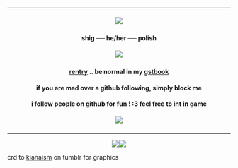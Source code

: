 ***

<h5 align="center">
<img src="https://64.media.tumblr.com/ce9ed24e6321a2e6b1a76f515b2e2ce8/62b1ff3c81ee6a21-c7/s400x600/df9f3e98a4f73bc3265766d9f0c3b3caf614ca26.pnj"/>
</h5>  

<h4 align="center">
shig ── he/her ── polish
</h4> 
<h5 align="center">
<img src="https://64.media.tumblr.com/83e64ca9b82c726a13418fc7e33f2ecc/62b1ff3c81ee6a21-b7/s640x960/a4dfbcc2ed10fbac816b686932c987edee951212.gifv"/>
</h5>  
<h4 align="center">

[rentry](https://rentry.co/rmkshig) .. be normal in my [gstbook](https://bemyguest.123guestbook.com/)
</h4> 
<h4 align="center">

if you are mad over a github following, simply block me
</h4> 
<h4 align="center">

i follow people on github for fun ! :3 feel free to int in game
</h4> 
<h5 align="center">
<img src="https://64.media.tumblr.com/c537725480c79aa443fe84cd77e50556/62b1ff3c81ee6a21-3c/s400x600/9c3306dd91ff60384ade76267c42e756c6a09d0f.pnj"/>
</h5>  

***
<p align ="center">
<img src="https://64.media.tumblr.com/dd87e708ccefc0793c8382f7f41b9f1f/ddfa5a2be902b423-40/s100x200/688c952cc49604a9e768868fcb2e1537abd62c34.pnj"/><img src="https://64.media.tumblr.com/430d60dc6297321c0334c852780dad92/fbd78c00206bcb28-2e/s100x200/9698bb6db9106c622196141d4ef9c23d27ca3beb.gifv"/> 
</p>

crd to [kianaism](https://www.tumblr.com/kianaism/736706092205277184/furina-graphics?source=share) on tumblr for graphics 
